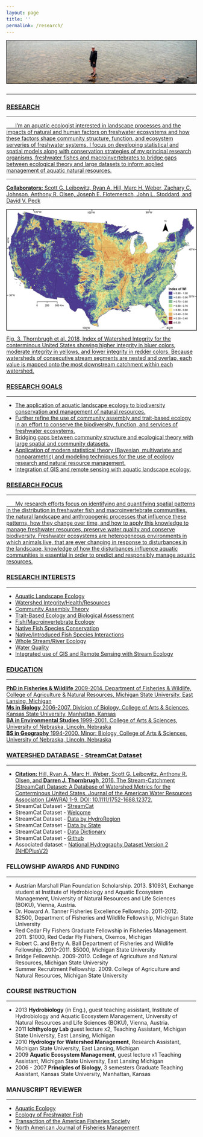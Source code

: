 ```yaml
---
layout: page
title: ''
permalink: /research/
---
```

<a href="http://dthor.github.io/" title="Darren Thornbrugh, Ph.D."><img class="pure-img" src="/images/heron.JPG" width="" height="" style="margin-bottom:10px; border:1px solid #000000;" alt="Darren Thornbrugh, Ph.D.">

***

### RESEARCH
***


&nbsp;&nbsp;&nbsp;&nbsp;&nbsp;&nbsp;I’m an aquatic ecologist interested in landscape processes and the impacts of natural and human factors on freshwater ecosystems and how these factors shape community structure, function, and ecosystem serveries of freshwater systems. I focus on developing statistical and spatial models along with conservation strategies of my principal research organisms, freshwater fishes and macroinvertebrates to bridge gaps between ecological theory and large datasets to inform applied management of aquatic natural resources.

***
**Collaborators:** Scott G. Leibowitz, Ryan A. Hill, Marc H. Weber, Zachary C. Johnson, Anthony R. Olsen, Joseph E. Flotemersch, John L. Stoddard, and David V. Peck

<img class="pure-img" src="/images/IWI_hd.jpg" width="" height="" style="margin-bottom:10px; border:1px solid #000000;" alt="Darren Thornbrugh, Ph.D.">
Fig. 3. Thornbrugh et al. 2018, Index of Watershed Integrity for the conterminous United States showing higher integrity in bluer colors, moderate integrity in yellows, and lower integrity in redder colors. Because watersheds of consecutive stream segments are nested and overlap, each value is mapped onto the most downstream catchment within each watershed.

### RESEARCH GOALS
***
-	The application of aquatic landscape ecology to biodiversity conservation and management of natural resources.
-	Further refine the use of community assembly and trait-based ecology in an effort to conserve the biodiversity, function, and services of freshwater ecosystems.
-	Bridging gaps between community structure and ecological theory with large spatial and community datasets.
-	Application of modern statistical theory (Bayesian, multivariate and nonparametric) and modeling techniques for the use of ecology research and natural resource management.
-	Integration of GIS and remote sensing with aquatic landscape ecology.

### RESEARCH FOCUS  
***
 
&nbsp;&nbsp;&nbsp;&nbsp;&nbsp;&nbsp;My research efforts focus on identifying and quantifying spatial patterns in the distribution in freshwater fish and macroinvertebrate communities, the natural landscape and anthropogenic processes that influence these patterns, how they change over time, and how to apply this knowledge to manage freshwater resources, preserve water quality and conserve biodiversity. Freshwater ecosystems are heterogeneous environments in which animals live, that are ever changing in response to disturbances in the landscape, knowledge of how the disturbances influence aquatic communities is essential in order to predict and responsibly manage aquatic resources. 

### RESEARCH INTERESTS
- - - -
-   Aquatic Landscape Ecology
-   Watershed Integrity/Health/Resources
-   Community Assembly Theory
-	Trait-Based Ecology and Biological Assessment
-	Fish/Macroinvertebrate Ecology
-	Native Fish Species Conservation
-	Native/Introduced Fish Species Interactions
-	Whole Stream/River Ecology
-   Water Quality
-	Integrated use of GIS and Remote Sensing with Stream Ecology

### EDUCATION
***
**PhD in Fisheries & Wildlife** 2009-2014. Department of Fisheries & Wildlife, College of Agriculture & Natural Resources, Michigan State University, East Lansing, Michigan  
**Ms in Biology** 2006-2007. Division of Biology, College of Arts & Sciences, Kansas State University, Manhattan, Kansas  
**BA in Environmental Studies** 1999-2001. College of Arts & Sciences, University of Nebraska, Lincoln, Nebraska  
**BS in Geography** 1994-2000. Minor: Biology, College of Arts & Sciences, University of Nebraska, Lincoln, Nebraska

### WATERSHED DATABASE - StreamCat Dataset
***
-	**Citation:** [Hill, Ryan A., Marc H. Weber, Scott G. Leibowitz, Anthony R. Olsen, and **Darren J. Thornbrugh**, 2016. The Stream-Catchment (StreamCat) Dataset: A Database of Watershed Metrics for the Conterminous United States. Journal of the American Water Resources Association (JAWRA) 1-9. DOI: 10.1111/1752-1688.12372.](http://onlinelibrary.wiley.com/doi/10.1111/1752-1688.12372/abstract)
-   StreamCat Dataset - [StreamCat](https://www.epa.gov/national-aquatic-resource-surveys/streamcat)
-   StreamCat Dataset - [Welcome](ftp://newftp.epa.gov/EPADataCommons/ORD/NHDPlusLandscapeAttributes/StreamCat/WelcomePage.html)
-	StreamCat Dataset - [Data by HydroRegion](ftp://newftp.epa.gov/EPADataCommons/ORD/NHDPlusLandscapeAttributes/StreamCat/HydroRegions/)
-	StreamCat Dataset - [Data by State](ftp://newftp.epa.gov/EPADataCommons/ORD/NHDPlusLandscapeAttributes/StreamCat/States/)
-	StreamCat Dataset - [Data Dictionary](ftp://newftp.epa.gov/EPADataCommons/ORD/NHDPlusLandscapeAttributes/StreamCat/Documentation/DataDictionary.html)
-	StreamCat Dataset - [Github](https://github.com/USEPA/StreamCat)
-	Associated dataset - [National Hydrography Dataset Version 2 (NHDPlusV2)](http://www.horizon-systems.com/nhdplus/NHDplusV2_home.php)

### FELLOWSHIP AWARDS AND FUNDING 
***
-   Austrian Marshall Plan Foundation Scholarship. 2013. $10931, Exchange student at Institute of Hydrobiology and Aquatic Ecosystem Management, University of Natural Resources and Life Sciences (BOKU), Vienna, Austria.
-	Dr. Howard A. Tanner Fisheries Excellence Fellowship. 2011-2012. $2500, Department of Fisheries and Wildlife Fellowship, Michigan State University
-	Red Cedar Fly Fishers Graduate Fellowship in Fisheries Management. 2011. $1000, Red Cedar Fly Fishers, Okemos, Michigan
-	Robert C. and Betty A. Ball Department of Fisheries and Wildlife Fellowship. 2010-2011. $5000, Michigan State University
-	Bridge Fellowship. 2009-2010. College of Agriculture and Natural Resources, Michigan State University
-	Summer Recruitment Fellowship. 2009. College of Agriculture and Natural Resources, Michigan State University

### COURSE INSTRUCTION 
*** 
- 2013	**Hydrobiology** (in Eng.), guest teaching assistant, Institute of Hydrobiology and Aquatic Ecosystem Management, University of Natural Resources and Life Sciences (BOKU), Vienna, Austria.
- 2011	**Ichthyology Lab** guest lecture x2, Teaching Assistant, Michigan State University, East Lansing, Michigan 
- 2010	**Hydrology for Watershed Management**, Research Assistant, Michigan State University, East Lansing, Michigan
- 2009	**Aquatic Ecosystem Management**, guest lecture x1 Teaching Assistant, Michigan State University, East Lansing Michigan 
- 2006 - 2007	**Principles of Biology**, 3 semesters Graduate Teaching Assistant, Kansas State University, Manhattan, Kansas


### MANUSCRIPT REVIEWER 
***
-	[Aquatic Ecology](https://link.springer.com/journal/10452)
-	[Ecology of Freshwater Fish](http://onlinelibrary.wiley.com/journal/10.1111/(ISSN)1600-0633)
-	[Transaction of the American Fisheries Society](http://www.tandfonline.com/loi/utaf20)
-	[North American Journal of Fisheries Management](http://www.tandfonline.com/toc/ujfm20/current)
